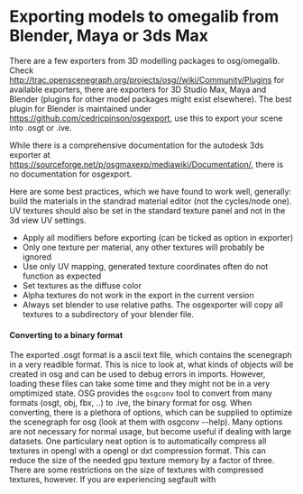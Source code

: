 # Exporting models to omegalib from Blender, Maya or 3ds Max

There are a few exporters from 3D modelling packages to osg/omegalib. 
Check http://trac.openscenegraph.org/projects/osg//wiki/Community/Plugins for available exporters, there are exporters for 3D Studio Max, Maya and Blender (plugins for other model packages might exist elsewhere). The best plugin for Blender is maintained under https://github.com/cedricpinson/osgexport, use this to export your scene into .osgt or .ive.

While there is a comprehensive documentation for the autodesk 3ds exporter at https://sourceforge.net/p/osgmaxexp/mediawiki/Documentation/, there is no documentation for osgexport.

Here are some best practices, which we have found to work well, generally:
build the materials in the standrad material editor (not the cycles/node one). UV textures should also be  set in the standard texture panel and not in the 3d view UV settings.


* Apply all modifiers before exporting (can be ticked as option in exporter)
* Only one texture per material, any other textures will probably be ignored
* Use only UV mapping, generated texture coordinates often do not function as expected
* Set textures as the diffuse color 
* Alpha textures do not work in the export in the current version
* Always set blender to use relative paths. The osgexporter will copy all textures to a subdirectory of your blender file.

#### Converting to a binary format

The exported .osgt format is a ascii text file, which contains the scenegraph in a very readible format. This is nice to look at, what kinds of objects will be created in osg and can be used to debug errors in imports. However, loading these files can take some time and they might not be in a very omptimized state. OSG provides the `osgconv` tool to convert from many formats (osgt, obj, fbx, ..) to .ive, the binary format for osg. When converting, there is a plethora of options, which can be supplied to optimize the scenegraph for osg (look at them with osgconv --help). 
Many options are not necessary for normal usage, but become useful if dealing with large datasets. One particulary neat option is to automatically compress all textures in opengl with a opengl or dxt compression format. This can reduce the size of the needed gpu texture memory by a factor of three. There are some restrictions on the size of textures with compressed textures, however. If you are experiencing segfault with


